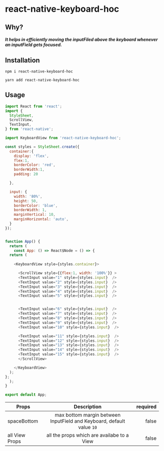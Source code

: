 # react-native-keyboard-hoc

## Why?
##### It helps in efficiently moving the inputFiled  above the keyboard whenever an inputField gets focused.

## Installation
`npm i react-native-keyboard-hoc`

`yarn add react-native-keyboard-hoc`

## Usage


```javascript
import React from 'react';
import {
  StyleSheet,
  ScrollView,
  TextInput,
} from 'react-native';

import KeyboardView from 'react-native-keyboard-hoc';

const styles = StyleSheet.create({
  container:{
    display: 'flex',
    flex:1,
    borderColor: 'red',
    borderWidth:1,
    padding: 20

  },

  input: {
    width: '80%',
    height: 50,
    borderColor: 'blue',
    borderWidth: 1,
    marginVertical: 10,
    marginHorizontal: 'auto',
  }
});


function App() {
  return (
    const App: () => React$Node = () => {
  return (
   
    <KeyboardView style={styles.container}>

      <ScrollView style={{flex:1, width: '100%'}} >
      <TextInput value="1" style={styles.input}  />
      <TextInput value="2" style={styles.input}  />
      <TextInput value="3" style={styles.input}  />
      <TextInput value="4" style={styles.input}  />
      <TextInput value="5" style={styles.input}  />


      <TextInput value="6" style={styles.input}  />
      <TextInput value="7" style={styles.input}  />
      <TextInput value="8" style={styles.input}  />
      <TextInput value="9" style={styles.input}  />
      <TextInput value="10" style={styles.input}  />

      <TextInput value="11" style={styles.input}  />
      <TextInput value="12" style={styles.input}  />
      <TextInput value="13" style={styles.input}  />
      <TextInput value="14" style={styles.input}  />
      <TextInput value="15" style={styles.input}  />
      </ScrollView>

    </KeyboardView>
  );
};
  );
}

export default App;

```

 
| Props       | Description           | required  |
| ------------- |:-------------:| -----:|
| spaceBottom    | max bottom margin between InputField and Keyboard, default value `10`| false |
| all View Props     | all the props which are availabe to a View| false |
